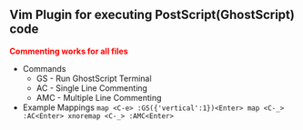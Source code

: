 
## Vim Plugin for executing PostScript(GhostScript) code
 <b style="color:red"> Commenting works for all files  </b>
 - Commands
   - GS - Run GhostScript Terminal
   - AC  - Single Line Commenting  
   - AMC  - Multiple Line Commenting  
 - Example Mappings
   ``
      map <C-e> :GS({'vertical':1})<Enter>
      map <C-_> :AC<Enter>
      xnoremap <C-_> :AMC<Enter>
   ``
